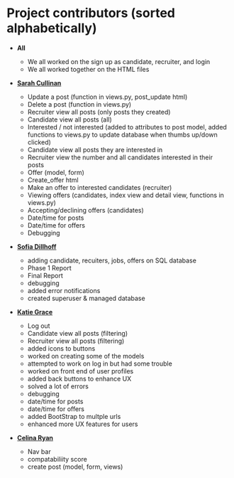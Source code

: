Project contributors (sorted alphabetically)
============================================
* **All**
  * We all worked on the sign up as candidate, recruiter, and login
  * We all worked together on the HTML files 

* **[Sarah Cullinan](https://github.com/sarahcullinan)**

  * Update a post (function in views.py, post_update html)
  * Delete a post (function in views.py)
  * Recruiter view all posts (only posts they created)
  * Candidate view all posts (all)
  * Interested / not interested (added to attributes to post model, added functions to views.py to update database when thumbs up/down clicked)
  * Candidate view all posts they are interested in
  * Recruiter view the number and all candidates interested in their posts 
  * Offer (model, form)
  * Create_offer html
  * Make an offer to interested candidates (recruiter)
  * Viewing offers (candidates, index view and detail view, functions in views.py)
  * Accepting/declining offers (candidates)
  * Date/time for posts
  * Date/time for offers 
  * Debugging 

* **[Sofia Dillhoff](https://github.com/sdillho2)**

  * adding candidate, recuiters, jobs, offers on SQL database
  * Phase 1 Report
  * Final Report
  * debugging
  * added error notifications
  * created superuser & managed database 

* **[Katie Grace](https://github.com/katiegrace)**

  * Log out
  * Candidate view all posts (filtering)
  * Recruiter view all posts (filtering)
  * added icons to buttons 
  * worked on creating some of the models
  * attempted to work on log in but had some trouble
  * worked on front end of user profiles
  * added back buttons to enhance UX 
  * solved a lot of errors
  * debugging
  * date/time for posts
  * date/time for offers
  * added BootStrap to multple urls
  * enhanced more UX features for users


* **[Celina Ryan](https://github.com/celinaryan)**

  * Nav bar
  * compatabiliity score 
  * create post (model, form, views)
